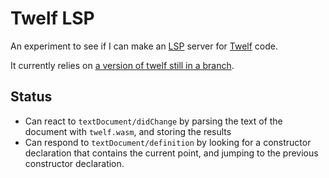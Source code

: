 Twelf LSP
=========

An experiment to see if I can make an [LSP](https://en.wikipedia.org/wiki/Language_Server_Protocol) server for [Twelf](http://twelf.org) code.

It currently relies on [a version of twelf still in a branch](https://github.com/jcreedcmu/twelf/tree/jcreed/lsp-helpers).

Status
------

- Can react to `textDocument/didChange` by parsing the text of the document with `twelf.wasm`, and storing the results
- Can respond to `textDocument/definition` by looking for a constructor declaration that contains the current point, and jumping to the previous constructor declaration.
